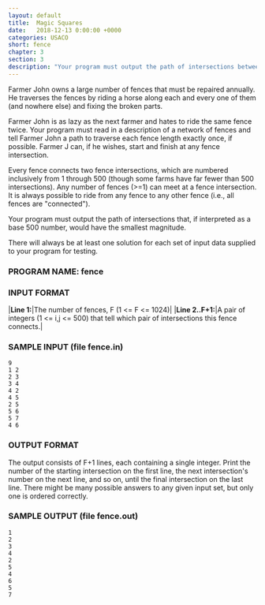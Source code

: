 ```yaml
---
layout: default
title:  Magic Squares
date:   2018-12-13 0:00:00 +0000
categories: USACO
short: fence
chapter: 3
section: 3
description: "Your program must output the path of intersections between fences that, if interpreted as a base 500 number, would have the smallest magnitude."
---
```


Farmer John owns a large number of fences that must be repaired annually. He traverses the fences by riding a horse along each and every one of them (and nowhere else) and fixing the broken parts.

Farmer John is as lazy as the next farmer and hates to ride the same fence twice. Your program must read in a description of a network of fences and tell Farmer John a path to traverse each fence length exactly once, if possible. Farmer J can, if he wishes, start and finish at any fence intersection.

Every fence connects two fence intersections, which are numbered inclusively from 1 through 500 (though some farms have far fewer than 500 intersections). Any number of fences (>=1) can meet at a fence intersection. It is always possible to ride from any fence to any other fence (i.e., all fences are "connected").

Your program must output the path of intersections that, if interpreted as a base 500 number, would have the smallest magnitude.

There will always be at least one solution for each set of input data supplied to your program for testing.

### PROGRAM NAME: fence

### INPUT FORMAT

|**Line 1:**|The number of fences, F (1 <= F <= 1024)|
|**Line 2..F+1:**|A pair of integers (1 <= i,j <= 500) that tell which pair of intersections this fence connects.|

### SAMPLE INPUT (file fence.in)

```
9
1 2
2 3
3 4
4 2
4 5
2 5
5 6
5 7
4 6
```

### OUTPUT FORMAT

The output consists of F+1 lines, each containing a single integer. Print the number of the starting intersection on the first line, the next intersection's number on the next line, and so on, until the final intersection on the last line. There might be many possible answers to any given input set, but only one is ordered correctly.

### SAMPLE OUTPUT (file fence.out)

```
1
2
3
4
2
5
4
6
5
7
```